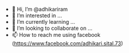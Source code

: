 - 👋 Hi, I’m @adhikariram
- 👀 I’m interested in ...
- 🌱 I’m currently learning ...
- 💞️ I’m looking to collaborate on ...
- 📫 How to reach me using facebook (https://www.facebook.com/adhikari.sital.73)

<!---
adhikariram/adhikariram is a ✨ special ✨ repository because its `README.md` (this file) appears on your GitHub profile.
You can click the Preview link to take a look at your changes.
--->
